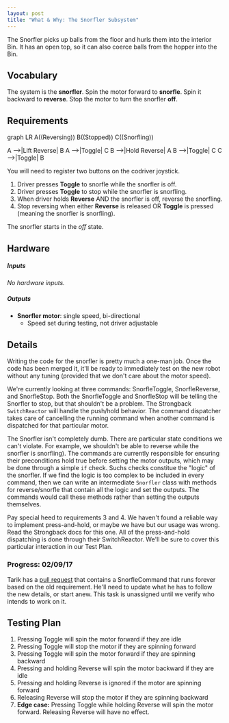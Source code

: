 ```yaml
---
layout: post
title: "What & Why: The Snorfler Subsystem"
---
```


The Snorfler picks up balls from the floor and hurls them into the interior Bin. It has an open top, so it can also coerce balls from the hopper into the Bin.

<!--more-->

## Vocabulary

The system is the **snorfler**. Spin the motor forward to **snorfle**. Spin it backward to **reverse**. Stop the motor to turn the snorfler **off**.

## Requirements

<div class="mermaid">
graph LR
  A((Reversing))
  B((Stopped))
  C((Snorfling))

  A -->|Lift Reverse| B
  A -->|Toggle| C
  B -->|Hold Reverse| A
  B -->|Toggle| C
  C -->|Toggle| B
</div>

You will need to register two buttons on the codriver joystick.

1. Driver presses **Toggle** to snorfle while the snorfler is off.
2. Driver presses **Toggle** to stop while the snorfler is snorfling.
3. When driver holds **Reverse** AND the snorfler is off, reverse the snorfling.
4. Stop reversing when either **Reverse** is released OR **Toggle** is pressed (meaning the snorfler is snorfling).

The snorfler starts in the *off* state.

## Hardware

##### Inputs
*No hardware inputs.*

##### Outputs

* **Snorfler motor**: single speed, bi-directional
   * Speed set during testing, not driver adjustable

## Details

Writing the code for the snorfler is pretty much a one-man job. Once the code has been merged it, it'll be ready to immediately test on the new robot without any tuning (provided that we don't care about the motor speed).

We're currently looking at three commands: SnorfleToggle, SnorfleReverse, and SnorfleStop. Both the SnorfleToggle and SnorfleStop will be telling the Snorfler to stop, but that shouldn't be a problem. The Strongback `SwitchReactor` will handle the push/hold behavior. The command dispatcher takes care of cancelling the running command when another command is dispatched for that particular motor.

The Snorfler isn't completely dumb. There are particular state conditions we can't violate. For example, we shouldn't be able to reverse while the snorfler is snorfling). The commands are currently responsible for ensuring their preconditions hold true before setting the motor outputs, which may be done through a simple `if` check. Suchs checks constitue the "logic" of the snorfler. If we find the logic is too complex to be included in every command, then we can write an intermediate `Snorfler` class with methods for reverse/snorfle that contain all the logic and set the outputs. The commands would call these methods rather than setting the outputs themselves.

Pay special heed to requirements 3 and 4. We haven't found a reliable way to implement press-and-hold, or maybe we have but our usage was wrong. Read the Strongback docs for this one. All of the press-and-hold dispatching is done through their SwitchReactor. We'll be sure to cover this particular interaction in our Test Plan.

### Progress: 02/09/17

Tarik has a [pull request](https://github.com/teamresistance/fist-of-life/pull/16) that contains a SnorfleCommand that runs forever based on the old requirement. He'll need to update what he has to follow the new details, or start anew. This task is unassigned until we verify who intends to work on it.

## Testing Plan

1. Pressing Toggle will spin the motor forward if they are idle
2. Pressing Toggle will stop the motor if they are spinning forward
3. Pressing Toggle will spin the motor forward if they are spinning backward
4. Pressing and holding Reverse will spin the motor backward if they are idle
5. Pressing and holding Reverse is ignored if the motor are spinning forward
6. Releasing Reverse will stop the motor if they are spinning backward
7. **Edge case:** Pressing Toggle while holding Reverse will spin the motor forward. Releasing Reverse will have no effect.
